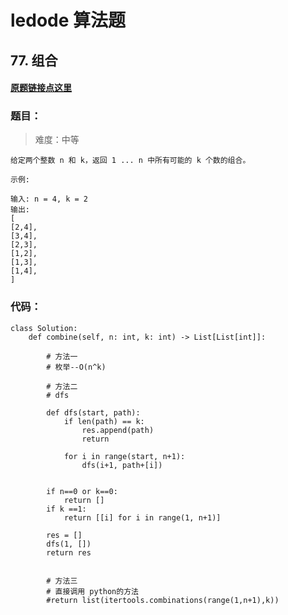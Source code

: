 # ledode 算法题

## 77. 组合

#### [原题链接点这里](https://leetcode-cn.com/problems/combinations/)


### 题目：
> 难度：中等

    给定两个整数 n 和 k，返回 1 ... n 中所有可能的 k 个数的组合。

    示例:

    输入: n = 4, k = 2
    输出:
    [
    [2,4],
    [3,4],
    [2,3],
    [1,2],
    [1,3],
    [1,4],
    ]


### 代码：
    class Solution:
        def combine(self, n: int, k: int) -> List[List[int]]:

            # 方法一
            # 枚举--O(n^k)

            # 方法二
            # dfs
            
            def dfs(start, path):
                if len(path) == k:
                    res.append(path)
                    return

                for i in range(start, n+1):
                    dfs(i+1, path+[i])


            if n==0 or k==0:
                return []
            if k ==1:
                return [[i] for i in range(1, n+1)]

            res = []
            dfs(1, [])
            return res
    

            # 方法三
            # 直接调用 python的方法
            #return list(itertools.combinations(range(1,n+1),k))